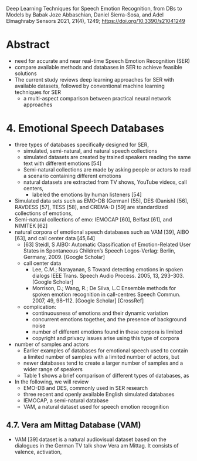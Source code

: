 Deep Learning Techniques for Speech Emotion Recognition, from DBs to Models
by Babak Joze Abbaschian, Daniel Sierra-Sosa, and Adel Elmaghraby
Sensors 2021, 21(4), 1249; https://doi.org/10.3390/s21041249

# Abstract

* need for accurate and near real-time Speech Emotion Recognition (SER)
* compare available methods and databases in SER to achieve feasible solutions
* The current study reviews deep learning approaches for SER with available
  datasets, followed by conventional machine learning techniques for SER
  * a multi-aspect comparison between practical neural network approaches

#  4. Emotional Speech Databases

* three types of databases specifically designed for SER,
  * simulated, semi-natural, and natural speech collections
  * simulated datasets are created by trained speakers reading the same text
    with different emotions [54]
  * Semi-natural collections are made by asking people or actors to read a
    scenario containing different emotions
  * natural datasets are extracted from TV shows, YouTube videos, call centers,
    * labeled the emotions by human listeners [54]
* Simulated data sets such as EMO-DB (German) [55], DES (Danish) [56], RAVDESS
  [57], TESS [58], and CREMA-D [59] are standardized collections of emotions,
* Semi-natural collections of emo: IEMOCAP [60], Belfast [61], and NIMITEK [62]
* natural corpora of emotional speech databases such as
  VAM [39], AIBO [63], and call center data [45,64]
  * [63] Steidl, S
    AIBO: Automatic Classification of Emotion-Related User States
      in Spontaneous Children’s Speech
    Logos-Verlag: Berlin, Germany, 2009. [Google Scholar]
  * call center data
    * Lee, C.M.; Narayanan, S
      Toward detecting emotions in spoken dialogs
      IEEE Trans. Speech Audio Process. 2005, 13, 293–303. [Google Scholar]
    * Morrison, D.; Wang, R.; De Silva, L.C
      Ensemble methods for spoken emotion recognition in call-centres
      Speech Commun. 2007, 49, 98–112.  [Google Scholar] [CrossRef]
  * complication:
    * continuousness of emotions and their dynamic variation
    * concurrent emotions together, and the presence of background noise
    * number of different emotions found in these corpora is limited
    * copyright and privacy issues arise using this type of corpora
* number of samples and actors
  * Earlier examples of databases for emotional speech used to contain a
    limited number of samples with a limited number of actors, but
  * newer databases tend to create a larger number of samples and a wider range
    of speakers
  * Table 1 shows a brief comparison of different types of databases, as
* In the following, we will review
  * EMO-DB and DES, commonly used in SER research
  * three recent and openly available English simulated databases
  * IEMOCAP, a semi-natural database
  * VAM, a natural dataset used for speech emotion recognition

##  4.7. Vera am Mittag Database (VAM)

* VAM [39] dataset is a natural audiovisual dataset based on the dialogues in
  the German TV talk show Vera am Mittag. It consists of valence, activation,
